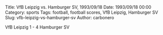 Title: VfB Leipzig vs. Hamburger SV, 1993/09/18
Date: 1993/09/18 00:00
Category: sports
Tags: football, football scores, VfB Leipzig, Hamburger SV
Slug: vfb-leipzig-vs-hamburger-sv
Author: carbonero


VfB Leipzig 1 - 4 Hamburger SV
